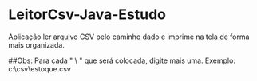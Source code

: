 # LeitorCsv-Java-Estudo
Aplicação ler arquivo CSV pelo caminho dado e imprime na tela de forma mais organizada. 

##Obs: Para cada " \ " que será colocada, digite mais uma. Exemplo: c:\\csv\\estoque.csv
